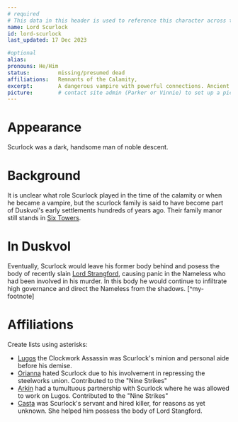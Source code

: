```yaml
---
# required
# This data in this header is used to reference this character across the entire website. 
name: Lord Scurlock
id: lord-scurlock
last_updated: 17 Dec 2023

#optional
alias: 
pronouns: He/Him
status:         missing/presumed dead 
affiliations:   Remnants of the Calamity, 
excerpt:        A dangerous vampire with powerful connections. Ancient and immutable. 
picture:        # contact site admin (Parker or Vinnie) to set up a picture.
---
```



# Appearance
Scurlock was a dark, handsome man of noble descent. 

# Background
It is unclear what role Scurlock played in the time of the calamity or when he became a vampire, but the scurlock family is said to have become part of Duskvol's early settlements hundreds of years ago. Their family manor still stands in [Six Towers](six_towers).

# In Duskvol

Eventually, Scurlock would leave his former body behind and posess the body of recently slain [Lord Strangford](lord-strangford), causing panic in the Nameless who had been involved in his murder. In this body he would continue to infiltrate high governance and direct the Nameless from the shadows. [^my-footnote]

# Affiliations
Create lists using asterisks:

* [Lugos](lugos) the Clockwork Assassin was Scurlock's minion and personal aide before his demise. 
* [Orianna](affect) hated Scurlock due to his involvement in repressing the steelworks union. Contributed to the "Nine Strikes"
* [Arkin](arkin) had a tumultuous partnership with Scurlock where he was allowed to work on Lugos. Contributed to the "Nine Strikes"
* [Casta](casta) was Scurlock's servant and hired killer, for reasons as yet unknown. She helped him possess the body of Lord Stangford. 
